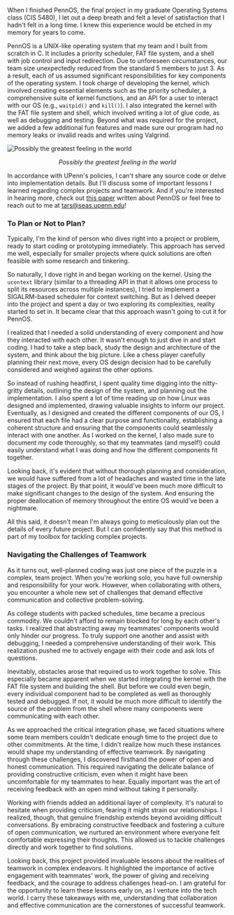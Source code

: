 When I finished PennOS, the final project in my graduate Operating Systems class (CIS 5480), I let out a deep breath and felt a level of satisfaction that I hadn't felt in a long time. I knew this experience would be etched in my memory for years to come.

PennOS is a UNIX-like operating system that my team and I built from scratch in C. It includes a priority scheduler, FAT file system, and a shell with job control and input redirection. Due to unforeseen circumstances, our team size unexpectedly reduced from the standard 5 members to just 3. As a result, each of us assumed significant responsibilities for key components of the operating system. I took charge of developing the kernel, which involved creating essential elements such as the priority scheduler, a comprehensive suite of kernel functions, and an API for a user to interact with our OS (e.g., `waitpid()` and `kill()`). I also integrated the kernel with the FAT file system and shell, which involved writing a lot of glue code, as well as debugging and testing. Beyond what was required for the project, we added a few additional fun features and made sure our program had no memory leaks or invalid reads and writes using Valgrind.

![Possibly the greatest feeling in the world](https://media.giphy.com/media/3o7TKsQ8U1iZ3Nl7Di/giphy.gif)

<figcaption> <center> <i> Possibly the greatest feeling in the world </i> </center> </figcaption>

In accordance with UPenn's policies, I can't share any source code or delve into implementation details. But I'll discuss some of important lessons I learned regarding complex projects and teamwork. And if you're interested in hearing more, check out [this paper](https://netdb.cis.upenn.edu/papers/pennos.pdf) written about PennOS or feel free to reach out to me at <tars@seas.upenn.edu>!

### To Plan or Not to Plan?

Typically, I'm the kind of person who dives right into a project or problem, ready to start coding or prototyping immediately. This approach has served me well, especially for smaller projects where quick solutions are often feasible with some research and tinkering.

So naturally, I dove right in and began working on the kernel. Using the `ucontext` library (similar to a threading API in that it allows one process to split its resources across multiple instances), I tried to implement a SIGALRM-based scheduler for context switching. But as I delved deeper into the project and spent a day or two exploring its complexities, reality started to set in. It became clear that this approach wasn't going to cut it for PennOS.

I realized that I needed a solid understanding of every component and how they interacted with each other. It wasn't enough to just dive in and start coding. I had to take a step back, study the design and architecture of the system, and think about the big picture. Like a chess player carefully planning their next move, every OS design decision had to be carefully considered and weighed against the other options.

So instead of rushing headfirst, I spent quality time digging into the nitty-gritty details, outlining the design of the system, and planning out the implementation. I also spent a lot of time reading up on how Linux was designed and implemented, drawing valuable insights to inform our project. Eventually, as I designed and created the different components of our OS, I ensured that each file had a clear purpose and functionality, establishing a coherent structure and ensuring that the components could seamlessly interact with one another. As I worked on the kernel, I also made sure to document my code thoroughly, so that my teammates (and myself!) could easily understand what I was doing and how the different components fit together.

Looking back, it's evident that without thorough planning and consideration, we would have suffered from a lot of headaches and wasted time in the late stages of the project. By that point, it would've been much more difficult to make significant changes to the design of the system. And ensuring the proper deallocation of memory throughout the entire OS would've been a nightmare.

All this said, it doesn't mean I'm always going to meticulously plan out the details of every future project. But I can confidently say that this method is part of my toolbox for tackling complex projects.

### Navigating the Challenges of Teamwork

As it turns out, well-planned coding was just one piece of the puzzle in a complex, team project. When you're working solo, you have full ownership and responsibility for your work. However, when collaborating with others, you encounter a whole new set of challenges that demand effective communication and collective problem-solving.

As college students with packed schedules, time became a precious commodity. We couldn't afford to remain blocked for long by each other's tasks. I realized that abstracting away my teammates' components would only hinder our progress. To truly support one another and assist with debugging, I needed a comprehensive understanding of their work. This realization pushed me to actively engage with their code and ask lots of questions.

Inevitably, obstacles arose that required us to work together to solve. This especially became apparent when we started integrating the kernel with the FAT file system and building the shell. But before we could even begin, every individual component had to be completed as well as thoroughly tested and debugged. If not, it would be much more difficult to identify the source of the problem from the shell where many components were communicating with each other.

As we approached the critical integration phase, we faced situations where some team members couldn't dedicate enough time to the project due to other commitments. At the time, I didn't realize how much these instances would shape my understanding of effective teamwork. By navigating through these challenges, I discovered firsthand the power of open and honest communication. This required navigating the delicate balance of providing constructive criticism, even when it might have been uncomfortable for my teammates to hear. Equally important was the art of receiving feedback with an open mind without taking it personally.

Working with friends added an additional layer of complexity. It's natural to hesitate when providing criticism, fearing it might strain our relationships. I realized, though, that genuine friendship extends beyond avoiding difficult conversations. By embracing constructive feedback and fostering a culture of open communication, we nurtured an environment where everyone felt comfortable expressing their thoughts. This allowed us to tackle challenges directly and work together to find solutions.

Looking back, this project provided invaluable lessons about the realities of teamwork in complex endeavors. It highlighted the importance of active engagement with teammates' work, the power of giving and receiving feedback, and the courage to address challenges head-on. I am grateful for the opportunity to learn these lessons early on, as I venture into the tech world. I carry these takeaways with me, understanding that collaboration and effective communication are the cornerstones of successful teamwork.
